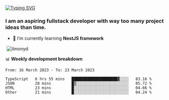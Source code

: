 [![Typing SVG](https://readme-typing-svg.herokuapp.com?color=%23e07a5f&size=40&center=false&vCenter=true&multiline=true&width=900&height=70&lines=Hi%2C+my+name+is+Oleg)](https://git.io/typing-svg)

<h3>
  I am an aspiring fullstack developer with way too many project ideas than time.</h3>

- 🌱 I’m currently learning **NestJS framework**

<p align="left">
</p>






<p>&nbsp;<img align="center" src="https://github-readme-stats.vercel.app/api?username=ilmonyd&show_icons=true&theme=calm&locale=en" alt="ilmonyd" /></p>


📊 **Weekly development breakdown**
<!--START_SECTION:waka-->

```text
From: 16 March 2023 - To: 23 March 2023

TypeScript   6 hrs 55 mins   ████████████████████▓░░░░   83.16 %
JSON         28 mins         █▒░░░░░░░░░░░░░░░░░░░░░░░   05.72 %
HTML         23 mins         █░░░░░░░░░░░░░░░░░░░░░░░░   04.66 %
Other        21 mins         █░░░░░░░░░░░░░░░░░░░░░░░░   04.24 %
```

<!--END_SECTION:waka-->
